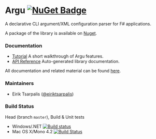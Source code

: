 # Argu [![NuGet Badge](https://buildstats.info/nuget/Argu)](https://www.nuget.org/packages/Argu)

A declarative CLI argument/XML configuration parser for F# applications. 

A package of the library is available on [Nuget](http://www.nuget.org/packages/Argu/).

### Documentation

* [Tutorial](http://fsprojects.github.io/Argu/tutorial.html) A short walkthrough of Argu features.
* [API Reference](http://fsprojects.github.io/Argu/reference/index.html) Auto-generated library documentation.

All documentation and related material can be found [here](http://fsprojects.github.io/Argu/).

### Maintainers

* Eirik Tsarpalis ([@eiriktsarpalis](https://twitter.com/eiriktsarpalis))

### Build Status

Head (branch `master`), Build & Unit tests

* Windows/.NET [![Build status](https://ci.appveyor.com/api/projects/status/woc4r88tfbnu0ci1?svg=true)](https://ci.appveyor.com/project/nessos/argu-6jatx)
* Mac OS X/Mono 4.2 [![Build Status](https://travis-ci.org/fsprojects/Argu.png?branch=master)](https://travis-ci.org/fsprojects/Argu/branches)

